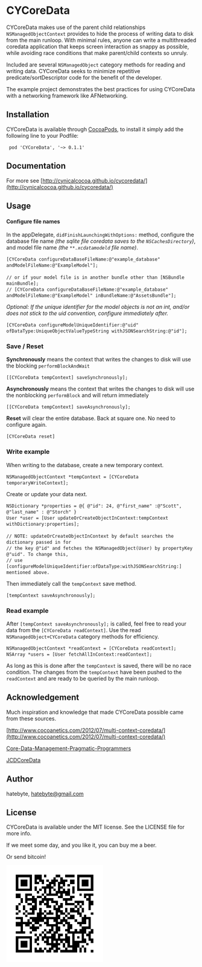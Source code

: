 # CYCoreData

CYCoreData makes use of the parent child relationships `NSManagedObjectContext` provides to hide the process of writing data to disk from the main runloop. With minimal rules, anyone can write a multithreaded coredata application that keeps screen interaction as snappy as possible, while avoiding race conditions that make parent/child contexts so unruly.

Included are several `NSManagedObject` category methods for reading and writing data. 
CYCoreData  seeks to minimize repetitive predicate/sortDescriptor code for the benefit of the developer.

The example project demonstrates the best practices for using CYCoreData with a networking framework like AFNetworking.



## Installation

CYCoreData is available through [CocoaPods](http://cocoapods.org), to install
it simply add the following line to your Podfile:

     pod 'CYCoreData', '~> 0.1.1'

## Documentation
For more see [http://cynicalcocoa.github.io/cycoredata/](http://cynicalcocoa.github.io/cycoredata/)


## Usage

#### Configure file names
In the appDelegate, `didFinishLaunchingWithOptions:` method, configure the database file name _(the sqlite file coredata saves to the `NSCachesDirectory`)_, and model file name _(the `**.xcdatamodeld` file name)_.

```
[CYCoreData configureDataBaseFileName:@"example_database" andModelFileName:@"ExampleModel"];

// or if your model file is in another bundle other than [NSBundle mainBundle];
// [CYCoreData configureDataBaseFileName:@"example_database" andModelFileName:@"ExampleModel" inBundleName:@"AssetsBundle"];
```
_Optional: If the unique identifier for the model objects is not an int, and/or does not stick to the uid convention, configure immediately after._

```
[CYCoreData configureModelUniqueIdentifier:@"uid" ofDataType:UniqueObjectValueTypeString withJSONSearchString:@"id"];
```

### Save / Reset

**Synchronously** means the context that writes the changes to disk will use the blocking `performBlockAndWait`

```
[[CYCoreData tempContext] saveSynchronously];
```

**Asynchronously** means the context that writes the changes to disk will use the nonblocking `performBlock` and will return immediately

```
[[CYCoreData tempContext] saveAsynchronously];
```

**Reset** will clear the entire database. Back at square one. No need to configure again.

```
[CYCoreData reset]
```


### Write example
When writing to the database, create a new temporary context.<br/> 

```
NSManagedObjectContext *tempContext = [CYCoreData temporaryWriteContext];
```
Create or update your data next. 

```
NSDictionary *properties = @{ @"id": 24, @"first_name" :@"Scott", @"last_name" : @"Storch" }
User *user = [User updateOrCreateObjectInContext:tempContext withDictionary:properties];

// NOTE: updateOrCreateObjectInContext by default searches the dictionary passed in for
// the key @"id" and fetches the NSManagedObject(User) by propertyKey @"uid". To change this,
// use [configureModelUniqueIdentifier:ofDataType:withJSONSearchString:] mentioned above.
```

Then immediately call the `tempContext` save method.<br/>

```
[tempContext saveAsynchronously];
```


### Read example
After ```[tempContext saveAsynchronously];``` is called, feel free to read your data from the `[CYCoreData readContext]`. Use the read ```NSManagedObject+CYCoreData``` category methods for efficiency.

```
NSManagedObjectContext *readContext = [CYCoreData readContext];
NSArray *users = [User fetchAllInContext:readContext];
```
As long as this is done after the `tempContext` is saved, there will be no race condition. The changes from the `tempContext` have been pushed to the `readContext` and are ready to be queried by the main runloop.


 






## Acknowledgement
Much inspiration and knowledge that made CYCoreData possible came from these sources.

[http://www.cocoanetics.com/2012/07/multi-context-coredata/](http://www.cocoanetics.com/2012/07/multi-context-coredata/)

[Core-Data-Management-Pragmatic-Programmers](http://www.amazon.com/Core-Data-Management-Pragmatic-Programmers/dp/1937785084)

[JCDCoreData](https://github.com/jdriscoll/JCDCoreData)



## Author

hatebyte, hatebyte@gmail.com

## License

CYCoreData is available under the MIT license. See the LICENSE file for more info.

If we meet some day, and you like it, you can buy me a beer. 

Or send bitcoin!

![Alt text](./Assets/githubaddress.png?raw=true "send bitcoin address")